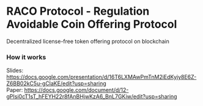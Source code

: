 # RACO Protocol - Regulation Avoidable Coin Offering Protocol
Decentralized license-free token offering protocol on blockchain

### How it works
Slides: https://docs.google.com/presentation/d/16T6LXMAwPmTnM2iEdKyjy8E6Z-Z6BB02kC5u-gClaKE/edit?usp=sharing <br>
Paper: https://docs.google.com/document/d/12-gPIsi0cT1sT_hFEYH22r8fAnBHjwKzA6_BnL7GKiw/edit?usp=sharing <br>
